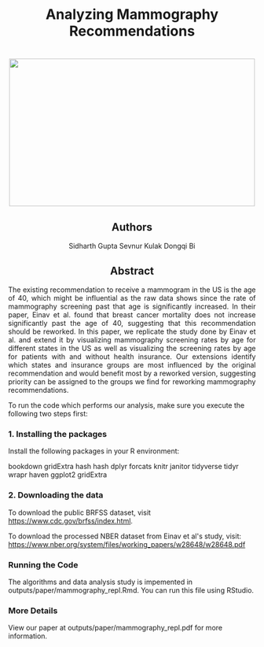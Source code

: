 <h1 align="center"> Analyzing Mammography Recommendations </h1>
<h1 align="center">
  <img width="500" height="300" src="opening.png">
</h1>
<h2 align="center"> Authors </h2>
<center>

Sidharth Gupta
Sevnur Kulak
Dongqi Bi
</center>


<h2 align="center"> Abstract </h2>
<p align="justify">
The existing recommendation to receive a mammogram in the US is the age of 40, which might be influential as the raw data shows since the rate of mammography screening past that age is significantly increased. In their paper, Einav et al. found that breast cancer mortality does not increase significantly past the age of 40, suggesting that this recommendation should be reworked. In this paper, we replicate the study done by Einav et al. and extend it by visualizing mammography screening rates by age for different states in the US as well as visualizing the screening rates by age for patients with and without health insurance. Our extensions identify which states and insurance groups are most influenced by the original recommendation and would benefit most by a reworked version, suggesting priority can be assigned to the groups we find for reworking mammography recommendations.
</p>

To run the code which performs our analysis, make sure you execute the following two steps first:
### 1. Installing the packages

Install the following packages in your R environment:

bookdown
gridExtra
hash
hash
dplyr
forcats
knitr
janitor
tidyverse
tidyr
wrapr
haven
ggplot2
gridExtra
### 2. Downloading the data

To download the public BRFSS dataset, visit https://www.cdc.gov/brfss/index.html.

To download the processed NBER dataset from Einav et al's study, visit: https://www.nber.org/system/files/working_papers/w28648/w28648.pdf
### Running the Code

The algorithms and data analysis study is impemented in outputs/paper/mammography_repl.Rmd. You can run this file using RStudio.

### More Details 
View our paper at outputs/paper/mammography_repl.pdf for more information. 
